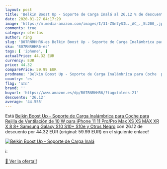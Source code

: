 ```yaml
---
layout: post
title: 'Belkin Boost Up - Soporte de Carga Inalá al 26.12 % de descuento'
date: 2020-01-27 04:17:29
image: 'https://m.media-amazon.com/images/I/31-ZSn7ySIL._AC_._SL200_.jpg'
comments: true
category: ofertas
author: ring
slug: 'B07RNRHHR6-es Belkin Boost Up - Soporte de Carga Inalámbrica para Coche...'
sku: 'B07RNRHHR6-es'
tags: [ 'iphone', ]
actualPrice: 44.32 EUR
currency: EUR
price: 44.32
comparePrice: 59.99 EUR
prodname: 'Belkin Boost Up - Soporte de Carga Inalámbrica para Coche  para Rejilla de Ventilación de 10 W  para iPhone 11  11 Pro/Pro Max  XS  XS MAX  XR  X  8  8+  Samsung Galaxy S10  S10+  S10e y Otros  Negro'
country: 'es'
flag: '🇪🇸'
brand: ''
buyurl: 'https://www.amazon.es/dp/B07RNRHHR6/?tag=tolees-21'
descuento: '26.12'
average: '44.555'
---
```


Está [Belkin Boost Up - Soporte de Carga Inalámbrica para Coche  para Rejilla de Ventilación de 10 W  para iPhone 11  11 Pro/Pro Max  XS  XS MAX  XR  X  8  8+  Samsung Galaxy S10  S10+  S10e y Otros  Negro](https://www.amazon.es/dp/B07RNRHHR6/?tag=tolees-21) con 26.12 de descuento por 44.32 EUR (original: 59.99 EUR) en el siguiente enlace!

[![Belkin Boost Up - Soporte de Carga Inalá](https://m.media-amazon.com/images/I/31-ZSn7ySIL._AC_._SL200_.jpg)](https://www.amazon.es/dp/B07RNRHHR6/?tag=tolees-21)

ℹ️:


[🛒 Ver la oferta!!](https://www.amazon.es/dp/B07RNRHHR6/?tag=tolees-21)
